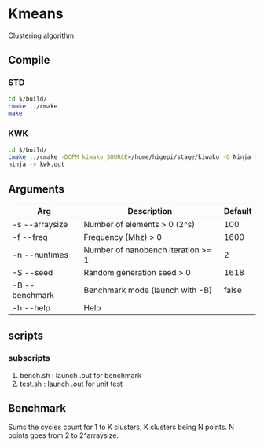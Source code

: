 # Kmeans

Clustering algorithm

## Compile

### STD

```bash
cd $/build/
cmake ../cmake
make
```

### KWK

```bash
cd $/build/
cmake ../cmake -DCPM_kiwaku_SOURCE=/home/higepi/stage/kiwaku -G Ninja -DCMAKE_CXX_COMPILER=clang++-15
ninja -v kwk.out
```

## Arguments

| Arg | Description | Default |  
| --- | ----------- | ------- | 
| -s --arraysize | Number of elements > 0 (2^s)| 100 | 
| -f --freq | Frequency (Mhz) > 0| 1600 |
| -n --nuntimes | Number of nanobench iteration >= 1| 2 |
| -S --seed | Random generation seed > 0| 1618 | 
| -B --benchmark | Benchmark mode (launch with -B) | false | 
| -h --help | Help |  | 


## scripts

### subscripts

1. bench.sh : launch .out for benchmark
2. test.sh  : launch .out for unit test

## Benchmark

Sums the cycles count for 1 to K clusters, K clusters being N points.
N points goes from 2 to 2^arraysize.